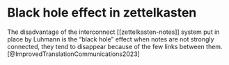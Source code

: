 # Black hole effect in zettelkasten

The disadvantage of the interconnect [[zettelkasten-notes]] system put in place
by Luhmann is the “black hole” effect when notes are not strongly connected,
they tend to disappear because of the few links between them. [@ImprovedTranslationCommunications2023]
